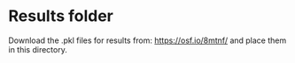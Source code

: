 # Results folder

Download the .pkl files for results from: https://osf.io/8mtnf/
and place them in this directory.
